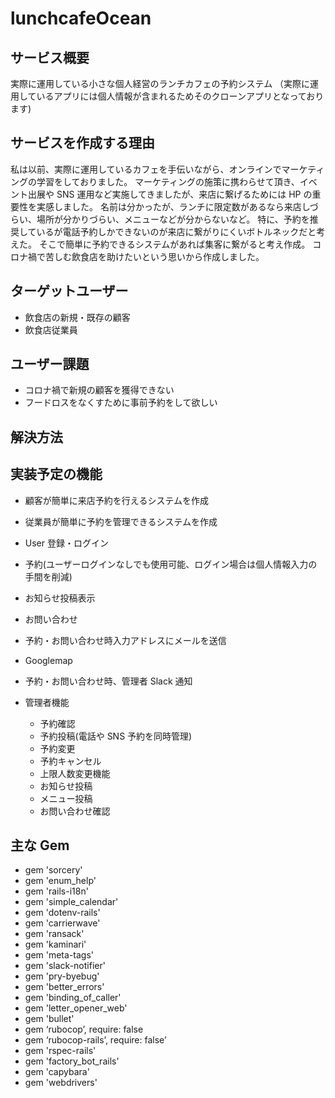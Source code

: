 # lunchcafeOcean

## サービス概要

実際に運用している小さな個人経営のランチカフェの予約システム
（実際に運用しているアプリには個人情報が含まれるためそのクローンアプリとなっております)

## サービスを作成する理由

私は以前、実際に運用しているカフェを手伝いながら、オンラインでマーケティングの学習をしておりました。
マーケティングの施策に携わらせて頂き、イベント出展や SNS 運用など実施してきましたが、来店に繋げるためには HP の重要性を実感しました。
名前は分かったが、ランチに限定数があるなら来店しづらい、場所が分かりづらい、メニューなどが分からないなど。
特に、予約を推奨しているが電話予約しかできないのが来店に繋がりにくいボトルネックだと考えた。
そこで簡単に予約できるシステムがあれば集客に繋がると考え作成。
コロナ禍で苦しむ飲食店を助けたいという思いから作成しました。

## ターゲットユーザー

- 飲食店の新規・既存の顧客
- 飲食店従業員

## ユーザー課題

- コロナ禍で新規の顧客を獲得できない
- フードロスをなくすために事前予約をして欲しい

## 解決方法

## 実装予定の機能

- 顧客が簡単に来店予約を行えるシステムを作成
- 従業員が簡単に予約を管理できるシステムを作成

- User 登録・ログイン
- 予約(ユーザーログインなしでも使用可能、ログイン場合は個人情報入力の手間を削減)
- お知らせ投稿表示
- お問い合わせ
- 予約・お問い合わせ時入力アドレスにメールを送信
- Googlemap
- 予約・お問い合わせ時、管理者 Slack 通知
- 管理者機能
  - 予約確認
  - 予約投稿(電話や SNS 予約を同時管理)
  - 予約変更
  - 予約キャンセル
  - 上限人数変更機能
  - お知らせ投稿
  - メニュー投稿
  - お問い合わせ確認

## 主な Gem

- gem 'sorcery'
- gem 'enum_help'
- gem 'rails-i18n'
- gem 'simple_calendar'
- gem 'dotenv-rails'
- gem 'carrierwave'
- gem 'ransack'
- gem 'kaminari'
- gem 'meta-tags'
- gem 'slack-notifier'
- gem 'pry-byebug'
- gem 'better_errors'
- gem 'binding_of_caller'
- gem 'letter_opener_web'
- gem 'bullet'
- gem ‘rubocop’, require: false
- gem ‘rubocop-rails’, require: false’
- gem 'rspec-rails'
- gem 'factory_bot_rails'
- gem 'capybara'
- gem 'webdrivers'
